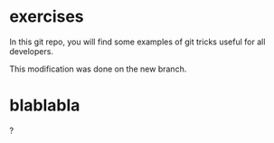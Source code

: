 # exercises

In this git repo, you will find some examples of git tricks useful for all developers.

This modification was done on the new branch.

# blablabla

?